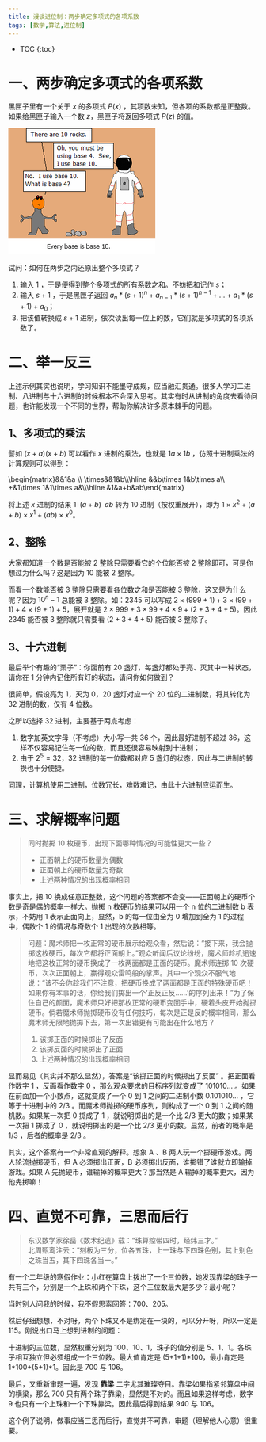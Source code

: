 ```yaml
---
title: 漫谈进位制：两步确定多项式的各项系数
tags: [数学,算法,进位制]
---
```


* TOC
{:toc}

# 一、两步确定多项式的各项系数

黑匣子里有一个关于 $x$ 的多项式 $P(x)$ ，其项数未知，但各项的系数都是正整数。如果给黑匣子输入一个数 $z$，黑匣子将返回多项式 $P(z)$ 的值。  

![every errbase is 10](/img/base10.gif)
 
试问：如何在两步之内还原出整个多项式？

1. 输入 $1$ ，于是便得到整个多项式的所有系数之和。不妨把和记作 $s$；
2. 输入 $s + 1$ ，于是黑匣子返回 $a_n * (s + 1)^n + a_{n-1} * (s + 1)^{n-1} + … + a_1 * (s + 1) + a_0$；
3. 把该值转换成 $s + 1$ 进制，依次读出每一位上的数，它们就是多项式的各项系数了。

# 二、举一反三

上述示例其实也说明，学习知识不能墨守成规，应当融汇贯通。很多人学习二进制、八进制与十六进制的时候根本不会深入思考。其实有时从进制的角度去看待问题，也许能发现一个不同的世界，帮助你解决许多原本棘手的问题。

## 1、多项式的乘法

譬如 $(x+a)(x+b)$ 可以看作 $x$ 进制的乘法，也就是 $1a \times 1b$ ，仿照十进制乘法的计算规则可以得到：
  
<p>
\begin{matrix}&&1&a \\
\times&&1&b\\\hline
&&b\times 1&b\times a\\
+&1\times 1&1\times a&\\\hline
&1&a+b&ab\end{matrix}
</p> 
 
将上述 $x$ 进制的结果 $1\,\,\,(a+b)\,\,\,ab$ 转为 10 进制（按权重展开），即为 $1\times x^2+(a+b)\times x^1+(ab)\times x^0$。

## 2、整除

大家都知道一个数是否能被 2 整除只需要看它的个位能否被 2 整除即可，可是你想过为什么吗？这是因为 10 能被 2 整除。

而看一个数能否被 3 整除只需要看各位数之和是否能被 3 整除，这又是为什么呢？因为 $10^n-1$ 总能被 3 整除。如：2345 可以写成 $2 \times  (999+1) + 3 \times  (99+1) + 4 \times  (9+1) + 5$，展开就是 $2 \times  999+3 \times  99+4 \times  9 + (2+3+4+5)$。因此 2345 能否被 3 整除就只需要看 $(2+3+4+5)$ 能否被 3 整除了。

## 3、十六进制

最后举个有趣的“栗子”：你面前有 20 盏灯，每盏灯都处于亮、灭其中一种状态，请你在 1 分钟内记住所有灯的状态，请问你如何做到？  

很简单，假设亮为 1，灭为 0，20 盏灯对应一个 20 位的二进制数，将其转化为 32 进制的数，仅有 4 位数。

之所以选择 32 进制，主要基于两点考虑：

1. 数字加英文字母（不考虑）大小写一共 36 个，因此最好进制不超过 36，这样不仅容易记住每一位的数，而且还很容易映射到十进制；
2. 由于 $2^5=32$，32 进制的每一位数都对应 5 盏灯的状态，因此与二进制的转换也十分便捷。

同理，计算机使用二进制，位数冗长，难数难记，由此十六进制应运而生。

# 三、求解概率问题

> 同时抛掷 10 枚硬币，出现下面哪种情况的可能性更大一些？
>  
> - 正面朝上的硬币数量为偶数
> - 正面朝上的硬币数量为奇数
> - 上述两种情况的出现概率相同
 
事实上，把 10 换成任意正整数，这个问题的答案都不会变——正面朝上的硬币个数是奇是偶的概率一样大。抛掷 n 枚硬币的结果可以用一个 n 位的二进制数 b 表示，不妨用 1 表示正面向上，显然，b 的每一位由全为 0 增加到全为 1 的过程中，偶数个 1 的情况与奇数个 1 出现的次数相等。

> 问题：魔术师把一枚正常的硬币展示给观众看，然后说：“接下来，我会抛掷这枚硬币，每次它都将正面朝上。”观众听闻后议论纷纷，魔术师趁机迅速地把这枚正常的硬币换成了一枚两面都是正面的硬币。魔术师连掷 10 次硬币，次次正面朝上，赢得观众雷鸣般的掌声。其中一个观众不服气地说：“该不会你趁我们不注意，把硬币换成了两面都是正面的特殊硬币吧！如果你有本事的话，你给我们掷出一个‘正反正反……’的序列出来！”为了保住自己的颜面，魔术师只好把那枚正常的硬币变回手中，硬着头皮开始抛掷硬币。倘若魔术师抛掷硬币没有任何技巧，每次是正是反的概率相同，那么魔术师无限地抛掷下去，第一次出错更有可能出在什么地方？
>  
> 1. 该掷正面的时候掷出了反面
> 2. 该掷反面的时候掷出了正面
> 3. 上述两种情况的出现概率相同

显而易见（其实并不那么显然），答案是“该掷正面的时候掷出了反面” 。把正面看作数字 1 ，反面看作数字 0 ，那么观众要求的目标序列就变成了 101010… 。如果在前面加一个小数点，这就变成了一个 0 到 1 之间的二进制小数 0.101010… ，它等于十进制中的 2/3 。而魔术师抛掷的硬币序列，则构成了一个 0 到 1 之间的随机数。如果某一次把 0 掷成了 1 ，就说明掷出的是一个比 2/3 更大的数；如果某一次把 1 掷成了 0 ，就说明掷出的是一个比 2/3 更小的数。显然，前者的概率是 1/3 ，后者的概率是 2/3 。

其实，这个答案有一个非常直观的解释。想象 A 、B 两人玩一个掷硬币游戏。两人轮流抛掷硬币，但 A 必须掷出正面，B 必须掷出反面，谁掷错了谁就立即输掉游戏。如果 A 先抛硬币，谁输掉的概率更大？那当然是 A 输掉的概率更大，因为他先掷嘛！
 
# 四、直觉不可靠，三思而后行

> 东汉数学家徐岳《数术纪遗》载：“珠算控带四时，经纬三才。”  
> 北周甄鸾注云：“刻板为三分，位各五珠，上一珠与下四珠色别，其上别色之珠当五，其下四珠各当一。”

有一个二年级的寒假作业：小红在算盘上拨出了一个三位数，她发现靠梁的珠子一共有三个，分别是一个上珠和两个下珠，这个三位数最大是多少？最小呢？

当时别人问我的时候，我不假思索回答：700、205。

然后仔细想想，不对呀，两个下珠又不是绑定在一块的，可以分开呀，所以一定是 115。刚说出口马上想到进制的问题：

十进制的三位数，显然权重分别为 100、10、1，珠子的值分别是 5、1、1。各珠子相互独立但必须组成一个三位数。最大值肯定是 (5+1+1)\*100，最小肯定是 1\*100+(5+1)\*1。因此是 700 与 106。

最后，又重新审题一遍，发现 __靠梁__ 二字尤其璀璨夺目。靠梁如果指紧邻算盘中间的横梁，那么 700 只有两个珠子靠梁，显然是不对的。而且如果这样考虑，数字 9 也只有一个上珠和一个下珠靠梁。因此最后得到结果 940 与 106。

这个例子说明，做事应当三思而后行，直觉并不可靠，审题（理解他人心意）很重要。


